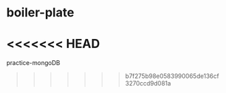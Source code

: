 # boiler-plate
<<<<<<< HEAD
=======
practice-mongoDB
>>>>>>> b7f275b98e0583990065de136cf3270ccd9d081a
